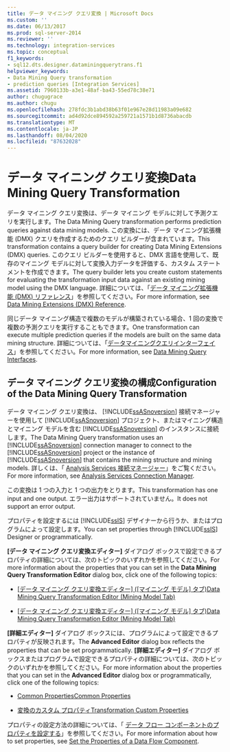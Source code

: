 ```yaml
---
title: データ マイニング クエリ変換 | Microsoft Docs
ms.custom: ''
ms.date: 06/13/2017
ms.prod: sql-server-2014
ms.reviewer: ''
ms.technology: integration-services
ms.topic: conceptual
f1_keywords:
- sql12.dts.designer.dataminingquerytrans.f1
helpviewer_keywords:
- Data Mining Query transformation
- prediction queries [Integration Services]
ms.assetid: 7960133b-a3e1-48af-ba43-55ed78c38e71
author: chugugrace
ms.author: chugu
ms.openlocfilehash: 278fdc3b1abd38b63f01e967e28d11983a09e682
ms.sourcegitcommit: ad4d92dce894592a259721a1571b1d8736abacdb
ms.translationtype: MT
ms.contentlocale: ja-JP
ms.lasthandoff: 08/04/2020
ms.locfileid: "87632028"
---
```

# <a name="data-mining-query-transformation"></a><span data-ttu-id="595be-102">データ マイニング クエリ変換</span><span class="sxs-lookup"><span data-stu-id="595be-102">Data Mining Query Transformation</span></span>
  <span data-ttu-id="595be-103">データ マイニング クエリ変換は、データ マイニング モデルに対して予測クエリを実行します。</span><span class="sxs-lookup"><span data-stu-id="595be-103">The Data Mining Query transformation performs prediction queries against data mining models.</span></span> <span data-ttu-id="595be-104">この変換には、データ マイニング拡張機能 (DMX) クエリを作成するためのクエリ ビルダーが含まれています。</span><span class="sxs-lookup"><span data-stu-id="595be-104">This transformation contains a query builder for creating Data Mining Extensions (DMX) queries.</span></span> <span data-ttu-id="595be-105">このクエリ ビルダーを使用すると、DMX 言語を使用して、既存のマイニング モデルに対して変換入力データを評価する、カスタム ステートメントを作成できます。</span><span class="sxs-lookup"><span data-stu-id="595be-105">The query builder lets you create custom statements for evaluating the transformation input data against an existing mining model using the DMX language.</span></span> <span data-ttu-id="595be-106">詳細については、「[データ マイニング拡張機能 (DMX) リファレンス](/sql/dmx/data-mining-extensions-dmx-reference)」を参照してください。</span><span class="sxs-lookup"><span data-stu-id="595be-106">For more information, see [Data Mining Extensions &#40;DMX&#41; Reference](/sql/dmx/data-mining-extensions-dmx-reference).</span></span>  
  
 <span data-ttu-id="595be-107">同じデータ マイニング構造で複数のモデルが構築されている場合、1 回の変換で複数の予測クエリを実行することもできます。</span><span class="sxs-lookup"><span data-stu-id="595be-107">One transformation can execute multiple prediction queries if the models are built on the same data mining structure.</span></span> <span data-ttu-id="595be-108">詳細については、「[データマイニングクエリインターフェイス](https://docs.microsoft.com/analysis-services/data-mining/data-mining-query-tools)」を参照してください。</span><span class="sxs-lookup"><span data-stu-id="595be-108">For more information, see [Data Mining Query Interfaces](https://docs.microsoft.com/analysis-services/data-mining/data-mining-query-tools).</span></span>  
  
## <a name="configuration-of-the-data-mining-query-transformation"></a><span data-ttu-id="595be-109">データ マイニング クエリ変換の構成</span><span class="sxs-lookup"><span data-stu-id="595be-109">Configuration of the Data Mining Query Transformation</span></span>  
 <span data-ttu-id="595be-110">データ マイニング クエリ変換は、 [!INCLUDE[ssASnoversion](../../../includes/ssasnoversion-md.md)] 接続マネージャーを使用して [!INCLUDE[ssASnoversion](../../../includes/ssasnoversion-md.md)] プロジェクト、またはマイニング構造とマイニング モデルを含む [!INCLUDE[ssASnoversion](../../../includes/ssasnoversion-md.md)] のインスタンスに接続します。</span><span class="sxs-lookup"><span data-stu-id="595be-110">The Data Mining Query transformation uses an [!INCLUDE[ssASnoversion](../../../includes/ssasnoversion-md.md)] connection manager to connect to the [!INCLUDE[ssASnoversion](../../../includes/ssasnoversion-md.md)] project or the instance of [!INCLUDE[ssASnoversion](../../../includes/ssasnoversion-md.md)] that contains the mining structure and mining models.</span></span> <span data-ttu-id="595be-111">詳しくは、「 [Analysis Services 接続マネージャー](../../connection-manager/analysis-services-connection-manager.md)」をご覧ください。</span><span class="sxs-lookup"><span data-stu-id="595be-111">For more information, see [Analysis Services Connection Manager](../../connection-manager/analysis-services-connection-manager.md).</span></span>  
  
 <span data-ttu-id="595be-112">この変換は 1 つの入力と 1 つの出力をとります。</span><span class="sxs-lookup"><span data-stu-id="595be-112">This transformation has one input and one output.</span></span> <span data-ttu-id="595be-113">エラー出力はサポートされていません。</span><span class="sxs-lookup"><span data-stu-id="595be-113">It does not support an error output.</span></span>  
  
 <span data-ttu-id="595be-114">プロパティを設定するには [!INCLUDE[ssIS](../../../includes/ssis-md.md)] デザイナーから行うか、またはプログラムによって設定します。</span><span class="sxs-lookup"><span data-stu-id="595be-114">You can set properties through [!INCLUDE[ssIS](../../../includes/ssis-md.md)] Designer or programmatically.</span></span>  
  
 <span data-ttu-id="595be-115">**[データ マイニング クエリ変換エディター]** ダイアログ ボックスで設定できるプロパティの詳細については、次のトピックのいずれかを参照してください。</span><span class="sxs-lookup"><span data-stu-id="595be-115">For more information about the properties that you can set in the **Data Mining Query Transformation Editor** dialog box, click one of the following topics:</span></span>  
  
-   <span data-ttu-id="595be-116">[[データ マイニング クエリ変換エディター] &#40;[マイニング モデル] タブ&#41;](../../data-mining-query-transformation-editor-mining-model-tab.md)</span><span class="sxs-lookup"><span data-stu-id="595be-116">[Data Mining Query Transformation Editor &#40;Mining Model Tab&#41;](../../data-mining-query-transformation-editor-mining-model-tab.md)</span></span>  
  
-   <span data-ttu-id="595be-117">[[データ マイニング クエリ変換エディター] &#40;[マイニング モデル] タブ&#41;](../../data-mining-query-transformation-editor-mining-model-tab.md)</span><span class="sxs-lookup"><span data-stu-id="595be-117">[Data Mining Query Transformation Editor &#40;Mining Model Tab&#41;](../../data-mining-query-transformation-editor-mining-model-tab.md)</span></span>  
  
 <span data-ttu-id="595be-118">**[詳細エディター]** ダイアログ ボックスには、プログラムによって設定できるプロパティが反映されます。</span><span class="sxs-lookup"><span data-stu-id="595be-118">The **Advanced Editor** dialog box reflects the properties that can be set programmatically.</span></span> <span data-ttu-id="595be-119">**[詳細エディター]** ダイアログ ボックスまたはプログラムで設定できるプロパティの詳細については、次のトピックのいずれかを参照してください。</span><span class="sxs-lookup"><span data-stu-id="595be-119">For more information about the properties that you can set in the **Advanced Editor** dialog box or programmatically, click one of the following topics:</span></span>  
  
-   [<span data-ttu-id="595be-120">Common Properties</span><span class="sxs-lookup"><span data-stu-id="595be-120">Common Properties</span></span>](../../common-properties.md)  
  
-   [<span data-ttu-id="595be-121">変換のカスタム プロパティ</span><span class="sxs-lookup"><span data-stu-id="595be-121">Transformation Custom Properties</span></span>](transformation-custom-properties.md)  
  
 <span data-ttu-id="595be-122">プロパティの設定方法の詳細については、「 [データ フロー コンポーネントのプロパティを設定する](../set-the-properties-of-a-data-flow-component.md)」を参照してください。</span><span class="sxs-lookup"><span data-stu-id="595be-122">For more information about how to set properties, see [Set the Properties of a Data Flow Component](../set-the-properties-of-a-data-flow-component.md).</span></span>  
  
  
